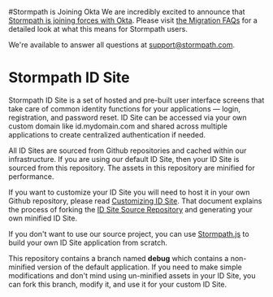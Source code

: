 #Stormpath is Joining Okta
We are incredibly excited to announce that [Stormpath is joining forces with Okta](https://stormpath.com/blog/stormpaths-new-path?utm_source=github&utm_medium=readme&utm-campaign=okta-announcement). Please visit [the Migration FAQs](https://stormpath.com/oktaplusstormpath?utm_source=github&utm_medium=readme&utm-campaign=okta-announcement) for a detailed look at what this means for Stormpath users.

We're available to answer all questions at [support@stormpath.com](mailto:support@stormpath.com).

Stormpath ID Site
========

Stormpath ID Site is a set of hosted and pre-built user interface screens that
take care of common identity functions for your applications — login,
registration, and password reset. ID Site can be accessed via your own custom
domain like id.mydomain.com and shared across multiple applications to create
centralized authentication if needed.

All ID Sites are sourced from Github repositories and cached within our
infrastructure.  If you are using our default ID Site, then your ID Site is
sourced from this repository.  The assets in this repository are minified for
performance.

If you want to customize your ID Site you will need to host it in your own
Github repository, please read [Customizing ID Site].
That document explains the process of forking the [ID Site Source Repository]
and generating your own minified ID Site.

If you don't want to use our source project, you can use [Stormpath.js] to
build your own ID Site application from scratch.

This repository contains a branch named **debug** which contains a non-minified
version of the default application.  If you need to make simple modifications
and don't mind using un-minified assets in your ID Site, you can fork this
branch, modify it, and use it for your custom ID Site.



[Customizing ID Site]: https://docs.stormpath.com/console/product-guide/latest/idsite.html#hosting-id-site-yourself

[ID Site Source Repository]: https://github.com/stormpath/idsite-src

[Stormpath.js]: https://github.com/stormpath/stormpath.js "Stormpath.js"
